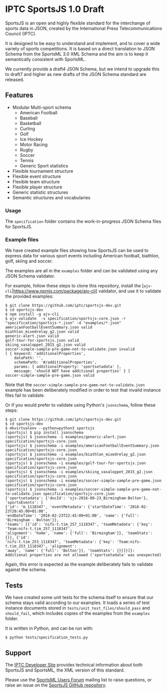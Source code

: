 # IPTC SportsJS 1.0 Draft

SportsJS is an open and highly flexible standard for the interchange of sports data
in JSON, created by the International Press Telecommunications Council (IPTC).

It is designed to be easy to understand and implement, and to cover a wide
variety of sports competitions. It is based on a direct translation to JSON Schema
from the SportsML 3.0 XML Schema and the aim is to keep it semantically consistent
with SportsML.

We currently provide a draft4 JSON Schema, but we intend to upgrade this to draft7
and higher as new drafts of the JSON Schema standard are released.

## Features

* Modular Multi-sport schema
  * American Football
  * Baseball
  * Basketball
  * Curling
  * Golf
  * Ice Hockey
  * Motor Racing
  * Rugby 
  * Soccer 
  * Tennis
  * Generic Sport statistics
* Flexible tournament structure
* Flexible event structure
* Flexible team structure
* Flexible player structure
* Generic statistic structures
* Semantic structures and vocabularies

### Usage

The `specification` folder contains the work-in-progress JSON Schema files for
SportsJS.


### Example files

We have created example files showing how SportsJS can be used to express data
for various sport events including American football, biathlon, golf, skiing and
soccer.

The examples are all in the `examples` folder and can be validated using any
JSON Schema validator.

For example, follow these steps to clone this repository, install the
[`ajv-cli`|https://www.npmjs.com/package/ajv-cli] validator, and use it to
validate the provided examples:

    $ git clone https://github.com/iptc/sportsjs-dev.git
    $ cd sportsjs-dev
    $ npm install -g ajv-cli
    $ ajv validate  -s specification/sportsjs-core.json -r "specification/sportsjs-*.json" -d "examples/*.json"
    americanFootballEventSummary.json valid
    biathlon_mixedrelay_g2.json valid
    generic-alert.json valid
    golf-tour-for-sportsjs.json valid
    skiing_vasaloppet_2015_g2.json valid
    soccer-simple-sample-pre-game-not-to-validate.json invalid
    [ { keyword: 'additionalProperties',
        dataPath: '',
        schemaPath: '#/additionalProperties',
        params: { additionalProperty: 'sportsetadata' },
        message: 'should NOT have additional properties' } ]
    soccer-simple-sample-pre-game.json valid

Note that the `soccer-simple-sample-pre-game-not-to-validate.json` example has
been deliberately modified in order to test that invalid instance files fail to
validate.

Or if you would prefer to validate using Python's `jsonschema`, follow these
steps:

    $ git clone https://github.com/iptc/sportsjs-dev.git
    $ cd sportsjs-dev
    $ mkvirtualenv --python=python3 sportsjs
    (sportsjs) $ pip install jsonschema
    (sportsjs) $ jsonschema -i examples/generic-alert.json specification/sportsjs-core.json
    (sportsjs) $ jsonschema -i examples/americanFootballEventSummary.json specification/sportsjs-core.json
    (sportsjs) $ jsonschema -i examples/biathlon_mixedrelay_g2.json specification/sportsjs-core.json
    (sportsjs) $ jsonschema -i examples/golf-tour-for-sportsjs.json specification/sportsjs-core.json
    (sportsjs) $ jsonschema -i examples/skiing_vasaloppet_2015_g2.json specification/sportsjs-core.json
    (sportsjs) $ jsonschema -i examples/soccer-simple-sample-pre-game.json specification/sportsjs-core.json
    (sportsjs) $ jsonschema -i examples/soccer-simple-sample-pre-game-not-to-validate.json specification/sportsjs-core.json
    {'sportsetadata': {'docId': 'sjs-2016-00-23_Birmingham-Bolton'}, 'sportsEvents': [
    {'id': 'm_1118347', 'eventMetadata': {'startDateTime': '2016-02-23T20:45:00+01:00',
    'endDateTime': '2016-02-23T22:45:00+01:00', 'name': {'full': 'Birmingham - Bolton'}},
    'teams': [{'id': 'nifs-t.tim_257_1118347', 'teamMetadata': {'key': 'Team:nifs-t.tim_257_1118347',
    'alignment': 'home', 'name': {'full': 'Birmingham'}}, 'teamStats': {}}, {'id':
    'nifs-t.tim_253_1118347', 'teamMetadata': {'key': 'Team:nifs-t.tim_253_1118347', 'alignment': 
    'away', 'name': {'full': 'Bolton'}}, 'teamStats': {}}]}]}:
    Additional properties are not allowed ('sportsetadata' was unexpected)

Again, this error is expected as the example deliberately fails to validate
against the schema.

## Tests

We have created some unit tests for the schema itself to ensure that our schema
stays valid according to our examples. It loads a series of test instance documents
stored in `tests/unit_test_files/should_pass` and `should_fail`, which includes
copies of the examples from the `examples` folder.

It is written in Python, and can be run with:

    $ python tests/specification_tests.py

## Support

The [IPTC Developer Site](http://dev.iptc.org/SportsML) provides technical
information about both SportsJS and SportsML, the XML version of this standard.

Please use the [SportsML Users Forum](https://groups.yahoo.com/neo/groups/sportsml/info)
mailing list to raise questions, or raise an issue on the
[SportsJS GitHub repository](https://github.com/iptc/sportsjs-dev/issues).
